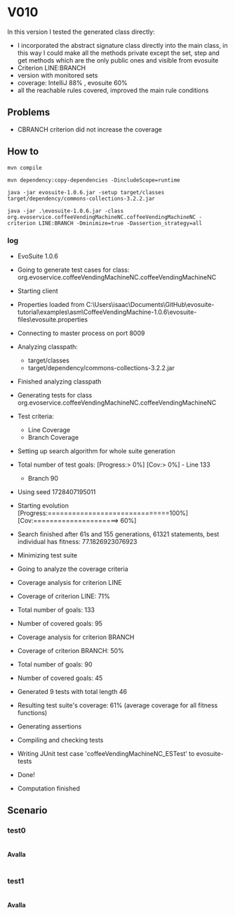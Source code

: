 # V010
In this version I tested the generated class directly:
- I incorporated the abstract signature class directly into the main class,
  in this way I could make all the methods private except the set, step and get methods which are
  the only public ones and visible from evosuite
- Criterion LINE:BRANCH
- version with monitored sets 
- coverage: IntelliJ 88% , evosuite 60%
- all the reachable rules covered, improved the main rule conditions

## Problems
- CBRANCH criterion did not increase the coverage

## How to
```shell
mvn compile
```
```shell
mvn dependency:copy-dependencies -DincludeScope=runtime
```
```shell
java -jar evosuite-1.0.6.jar -setup target/classes target/dependency/commons-collections-3.2.2.jar
```
```shell
java -jar .\evosuite-1.0.6.jar -class org.evoservice.coffeeVendingMachineNC.coffeeVendingMachineNC -criterion LINE:BRANCH -Dminimize=true -Dassertion_strategy=all
```
### log
* EvoSuite 1.0.6
* Going to generate test cases for class: org.evoservice.coffeeVendingMachineNC.coffeeVendingMachineNC
* Starting client
* Properties loaded from C:\Users\isaac\Documents\GitHub\evosuite-tutorial\examples\asm\CoffeeVendingMachine-1.0.6\evosuite-files\evosuite.properties
* Connecting to master process on port 8009
* Analyzing classpath:
  - target/classes
  - target/dependency/commons-collections-3.2.2.jar
* Finished analyzing classpath
* Generating tests for class org.evoservice.coffeeVendingMachineNC.coffeeVendingMachineNC
* Test criteria:
  - Line Coverage
  - Branch Coverage
* Setting up search algorithm for whole suite generation
* Total number of test goals:
  [Progress:>                             0%] [Cov:>                                  0%]  - Line 133
  - Branch 90
* Using seed 1728407195011
* Starting evolution
  [Progress:==============================100%] [Cov:=====================>             60%]
* Search finished after 61s and 155 generations, 61321 statements, best individual has fitness: 77.1826923076923
* Minimizing test suite
* Going to analyze the coverage criteria
* Coverage analysis for criterion LINE
* Coverage of criterion LINE: 71%
* Total number of goals: 133
* Number of covered goals: 95
* Coverage analysis for criterion BRANCH
* Coverage of criterion BRANCH: 50%
* Total number of goals: 90
* Number of covered goals: 45
* Generated 9 tests with total length 46
* Resulting test suite's coverage: 61% (average coverage for all fitness functions)
* Generating assertions
* Compiling and checking tests
* Writing JUnit test case 'coffeeVendingMachineNC_ESTest' to evosuite-tests
* Done!

* Computation finished

## Scenario
### test0
```

```
#### Avalla
```
```
### test1
```
```
#### Avalla
```
```